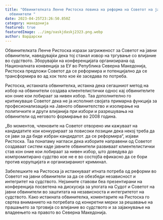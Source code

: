 ```yaml
---
title: "Обвинителката Ленче Ристоска повика на реформа на Советот на јавни
  обвинители "
date: 2023-04-25T23:26:50.850Z
category: македонија
featured: true
featuredImage: ../img/oaskjdaskj2323.png.webp
author: Вардарски
---
```


Обвинителката Ленче Ристоска изрази загриженост за Советот на јавни обвинители, наведувајќи дека тој станал извор на тргување со влијание во судството. Зборувајќи на конференцијата организирана од Националната конвенција за ЕУ во Република Северна Македонија, Ристоска предложи Советот да се реформира и потенцијално да се трансформира во ад хок тело кое ќе заседава по потреба.

Ристоска, истакната обвинителка, истакна дека сегашниот метод на избор на обвинители создава клиентелистички однос кај обвинителите кон оние кои лобираат за нивен избор. Таа дополнително го критикуваше Советот дека не ја исполнил својата примарна функција за професионализација на Јавното обвинителство и изолирање на политичките и други влијанија при избори и разрешувања на обвинители од неговото формирање во 2008 година.

„Во моментов, членовите на Советот отворено им кажуваат на кандидатите кои конкурираат за повисоки позиции дека некој треба да се јави за да биде избран кандидатот. да се реформира“, изјави Ристоска. Таа понатаму нагласи дека изборите направени од Советот создаваат систем каде јавните обвинители развиваат клиентелистички став кон оние кои лобираат за нивен избор, што доведува до компромитирано судство кое не е во состојба ефикасно да се бори против корупцијата и организираниот криминал.

Забелешките на Ристоска ја истакнуваат итната потреба од реформи во Советот на јавни обвинители за да се обезбеди независност и интегритет на судството. Нејзините ставови беа презентирани на конференција посветена на дискусија за улогата на Судот и Советот на јавни обвинители во заштитата на независноста и интегритетот на судството. Како истакната обвинителка, коментарите на Ристоска го свртеа вниманието на потребата од конкретни мерки за решавање на прашањето за трговија со влијание во судството и за зајакнување на владеењето на правото во Северна Македонија.
